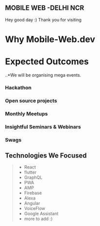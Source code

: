 ## MOBILE WEB -DELHI NCR
Hey good day :) 
Thank you for visiting

# Why Mobile-Web.dev



# Expected Outcomes

..*We will be organising mega events.
### Hackathon
### Open source projects
### Monthly Meetups
### Insightful Seminars & Webinars
### Swags

## Technologies We Focused
> - React
> - flutter
> - GraphQL
> - PWA
> - AMP
> - Firebase
> - Alexa
> - Angular
> - VoiceFlow
> - Google Assistant
> - more to add :)
